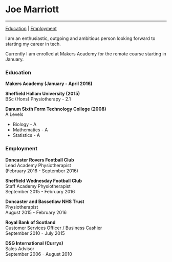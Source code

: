 # Joe Marriott

***
[Education](#education) | [Employment](#employment)

I am an enthusiastic, outgoing and ambitious person looking forward to starting my career in tech.

Currently I am enrolled at Makers Academy for the remote course starting in January.

### <a name="education">Education</a>

**Makers Academy (January - April 2016)**<br>

**Sheffield Hallam University (2015)**<br>
BSc (Hons) Physiotherapy - 2.1

**Danum Sixth Form Technology College (2008)**<br>
A Levels <br>
- Biology - A <br>
- Mathematics - A <br>
- Statistics - A <br>

### <a name="employment">Employment</a>

**Doncaster Rovers Football Club** <br>
Lead Academy Physiotherapist <br>
(February 2016 - September 2016) <br>

**Sheffield Wednesday Football Club** <br>
Staff Academy Physiotherapist <br>
September 2015 - February 2016 <br>

**Doncaster and Bassetlaw NHS Trust** <br>
Physiotherapist <br>
August 2015 - February 2016 <br>

**Royal Bank of Scotland** <br>
Customer Services Officer / Business Cashier <br>
September 2010 - July 2015 <br>

**DSG International (Currys)** <br>
Sales Advisor <br>
September 2006 - August 2010 <br>
